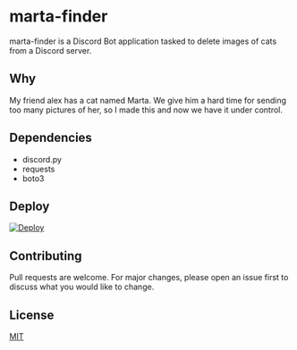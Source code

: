 # marta-finder

marta-finder is a Discord Bot application tasked to delete images of cats from a Discord server.

## Why
My friend alex has a cat named Marta. We give him a hard time for sending too many pictures of her, so I made this and now we have it under control.


## Dependencies
- discord.py
- requests
- boto3

## Deploy
[![Deploy](https://www.herokucdn.com/deploy/button.svg)](https://heroku.com/deploy)

## Contributing
Pull requests are welcome. For major changes, please open an issue first to discuss what you would like to change.

## License
[MIT](https://choosealicense.com/licenses/mit/)